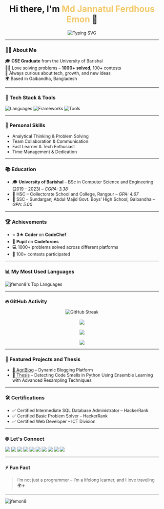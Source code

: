 <!-- README.md -->

<h1 align="center">Hi there, I'm <span style="color:#F3C969;">Md Jannatul Ferdhous Emon</span> 👋</h1>

<p align="center">
  <img src="https://readme-typing-svg.herokuapp.com?font=Fira+Code&size=24&pause=1000&center=true&vCenter=true&width=435&lines=Full+Stack+Web+Developer;Competitive+Programmer;Traveller+✈️🌍🧳;Lifelong+Learner+%F0%9F%92%AD" alt="Typing SVG" />
</p>

---

### 👨‍💻 About Me

🎓 **CSE Graduate** from the University of Barishal  
👨‍💻 Love solving problems – **1000+ solved**, 100+ contests  
💬 Always curious about tech, growth, and new ideas  
🌍 Based in Gaibandha, Bangladesh

---

### 🚀 Tech Stack & Tools

![Languages](https://skillicons.dev/icons?i=c,cpp,python,php,html,css,js,mysql)
![Frameworks](https://skillicons.dev/icons?i=tailwind,bootstrap,django,react)
![Tools](https://skillicons.dev/icons?i=vscode,git,github,figma)

---

### 🧠 Personal Skills

- Analytical Thinking & Problem Solving
- Team Collaboration & Communication
- Fast Learner & Tech Enthusiast
- Time Management & Dedication

---

### 📚 Education

- 🎓 **University of Barishal** – BSc in Computer Science and Engineering (2019 – 2023) – *CGPA: 3.38*
- 📖 HSC – Collectorate School and College, Rangpur – *GPA: 4.67*
- 📘 SSC – Sundarganj Abdul Majid Govt. Boys’ High School, Gaibandha – *GPA: 5.00*

---

### 🏆 Achievements

- ⭐ **3★ Coder** on **CodeChef**
- 🧠 **Pupil** on **Codeforces**
- 💻 1000+ problems solved across different platforms
- 🥇 100+ contests participated

---

### 📊 My Most Used Languages

<p align="left">
  <img src="https://github-readme-stats.vercel.app/api/top-langs/?username=jfemon8&layout=compact&langs_count=10&theme=dark&hide_border=true" alt="jfemon8's Top Languages" />
</p>

---

### 🔥 GitHub Activity

<p align="center">
  <img src="https://github-readme-streak-stats.herokuapp.com/?user=jfemon8&theme=tokyonight" alt="GitHub Streak" />
  <br><br>
  <img src="https://github-readme-stats.vercel.app/api?username=jfemon8&show_icons=true&theme=tokyonight&hide_rank=true" />
  <br><br>
  <img src="https://github-profile-trophy.vercel.app/?username=jfemon8&theme=dracula&column=7" />
  <br><br>
  <img src="https://github-readme-activity-graph.vercel.app/graph?username=jfemon8&theme=tokyo-night" />
</p>

---

### 🧩 Featured Projects and Thesis

- [📰 AgriBlog](#) – Dynamic Blogging Platform
- [📰 Thesis](https://github.com/jfemon8/Detecting-Code-Smells-in-Python-Using-Ensemble-Learning-with-Advanced-Resampling-Techniques) – Detecting Code Smells in Python Using Ensemble Learning with
Advanced Resampling Techniques

---

### 🛠 Certifications

- ✅ Certified Intermediate SQL Database Administrator – HackerRank  
- ✅ Certified Basic Problem Solver – HackerRank  
- ✅ Certified Web Developer – ICT Division

---

### 🌐 Let's Connect

<p align="left">
  <a href="mailto:jfemon8@gmail.com"><img src="https://img.shields.io/badge/Email-jfemon8%40gmail.com-blue?style=for-the-badge&logo=gmail"></a>
  <a href="https://leetcode.com/u/jfemon8/"><img src="https://img.shields.io/badge/LeetCode-jfemon8-orange?style=for-the-badge&logo=leetcode&logoColor=white"></a>
  <a href="https://codeforces.com/profile/EmonKhan"><img src="https://img.shields.io/badge/Codeforces-jfemon8-1f8acb?style=for-the-badge&logo=codeforces"></a>
  <a href="https://www.codechef.com/users/jfemon"><img src="https://img.shields.io/badge/CodeChef-jfemon8-5a2f8a?style=for-the-badge&logo=codechef"></a>
  <a href="https://www.hackerrank.com/profile/jfemon8"><img src="https://img.shields.io/badge/HackerRank-jfemon8-2EC866?style=for-the-badge&logo=hackerrank"></a>
  <a href="https://vjudge.net/user/jfemon"><img src="https://img.shields.io/badge/VJudge-jfemon8-64A4FB?style=for-the-badge&logo=vjudge"></a>
  <a href="https://www.facebook.com/jfemon"><img src="https://img.shields.io/badge/Facebook-jfemon8-1877F2?style=for-the-badge&logo=facebook"></a>
  <a href="https://www.linkedin.com/in/jfemon/"><img src="https://img.shields.io/badge/LinkedIn-Profile-blue?style=for-the-badge&logo=linkedin"></a>
  <a href="https://github.com/jfemon8"><img src="https://img.shields.io/badge/GitHub-jfemon8-black?style=for-the-badge&logo=github"></a>
  <a href="https://bpemon.netlify.app"><img src="https://img.shields.io/badge/Portfolio-Website-green?style=for-the-badge&logo=google-chrome"></a>
</p>

---

### ⚡ Fun Fact

> I’m not just a programmer – I’m a lifelong learner, and I love traveling 🌍✈️

---

<p align="left">
  <img src="https://komarev.com/ghpvc/?username=jfemon8&label=Profile%20views&color=0e75b6&style=flat" alt="jfemon8" />
</p>







